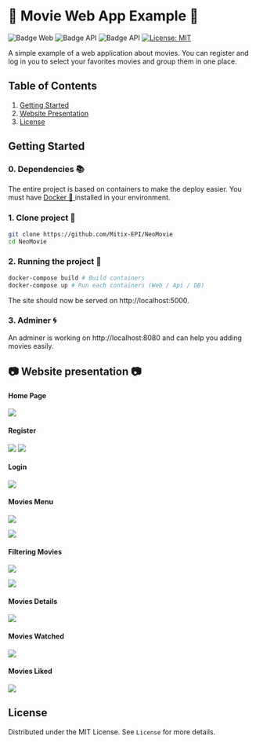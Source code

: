 # :movie_camera: Movie Web App Example :movie_camera:

![Badge Web](https://img.shields.io/badge/Web-Angular-red?logo=angular) ![Badge API](https://img.shields.io/badge/API-Flask-green?logo=Python) ![Badge API](https://img.shields.io/badge/Database-MySQL-blue?logo=MySQL) [![License: MIT](https://img.shields.io/badge/License-MIT-yellow.svg)](https://opensource.org/licenses/MIT)

A simple example of a web application about movies. You can register and log in you to select your favorites movies and group them in one place.

## Table of Contents
1. [Getting Started](#getting-started)
2. [Website Presentation](#website-pres)
3. [License](#license)

## Getting Started

### 0. Dependencies :books:

The entire project is based on containers to make the deploy easier. You must have [Docker :whale: ](https://docs.docker.com/get-docker/) installed in your environment.

### 1. Clone project :file_folder:

```bash
git clone https://github.com/Mitix-EPI/NeoMovie
cd NeoMovie
```

### 2. Running the project :rocket:

```bash
docker-compose build # Build containers
docker-compose up # Run each containers (Web / Api / DB)
```

The site should now be served on http://localhost:5000.

### 3. Adminer :cyclone:

An adminer is working on http://localhost:8080 and can help you adding movies easily.

<div id='website-pres'/>

## :camera: Website presentation :camera:

#### Home Page

![](images/home_page.png)

#### Register

![](images/registering.png)
![](images/registered.png)

#### Login

![](images/login.png)

#### Movies Menu

![](images/movies_page.png)

![](images/all_movies.png)

#### Filtering Movies

![](images/filtering_movies_1.png)

![](images/filtering_movies_2.png)

#### Movies Details

![](images/movies_details.png)

#### Movies Watched

![](images/movies_watched.png)

#### Movies Liked

![](images/movies_liked.png)

## License

Distributed under the MIT License. See `License` for more details.
